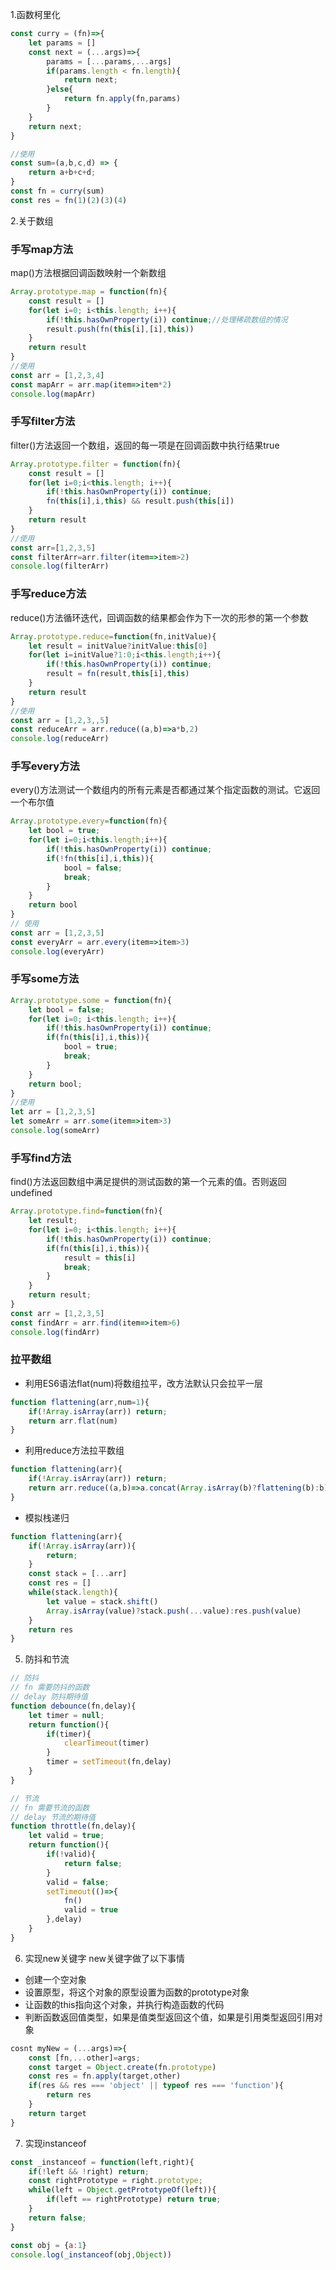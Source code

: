 1.函数柯里化
``` JavaScript
const curry = (fn)=>{
    let params = []
    const next = (...args)=>{
        params = [...params,...args]
        if(params.length < fn.length){
            return next;
        }else{
            return fn.apply(fn,params)
        }
    }
    return next;
}

//使用
const sum=(a,b,c,d) => {
    return a+b+c+d;
}
const fn = curry(sum)
const res = fn(1)(2)(3)(4)
```
2.关于数组
### 手写map方法
map()方法根据回调函数映射一个新数组
``` JavaScript
Array.prototype.map = function(fn){
    const result = []
    for(let i=0; i<this.length; i++){
        if(!this.hasOwnProperty(i)) continue;//处理稀疏数组的情况
        result.push(fn(this[i],[i],this))
    }
    return result
}
//使用
const arr = [1,2,3,4]
const mapArr = arr.map(item=>item*2)
console.log(mapArr)
```

### 手写filter方法
filter()方法返回一个数组，返回的每一项是在回调函数中执行结果true
``` JavaScript
Array.prototype.filter = function(fn){
    const result = []
    for(let i=0;i<this.length; i++){
        if(!this.hasOwnProperty(i)) continue;
        fn(this[i],i,this) && result.push(this[i])
    }
    return result
}
//使用
const arr=[1,2,3,5]
const filterArr=arr.filter(item=>item>2)
console.log(filterArr)
```

### 手写reduce方法
reduce()方法循环迭代，回调函数的结果都会作为下一次的形参的第一个参数
``` JavaScript
Array.prototype.reduce=function(fn,initValue){
    let result = initValue?initValue:this[0]
    for(let i=initValue?1:0;i<this.length;i++){
        if(!this.hasOwnProperty(i)) continue;
        result = fn(result,this[i],this)
    }
    return result
}
//使用
const arr = [1,2,3,,5]
const reduceArr = arr.reduce((a,b)=>a*b,2)
console.log(reduceArr)
```

### 手写every方法
every()方法测试一个数组内的所有元素是否都通过某个指定函数的测试。它返回一个布尔值
``` JavaScript
Array.prototype.every=function(fn){
    let bool = true;
    for(let i=0;i<this.length;i++){
        if(!this.hasOwnProperty(i)) continue;
        if(!fn(this[i],i,this)){
            bool = false;
            break;
        }
    }
    return bool
}
// 使用
const arr = [1,2,3,5]
const everyArr = arr.every(item=>item>3)
console.log(everyArr)
```

### 手写some方法
``` JavaScript
Array.prototype.some = function(fn){
    let bool = false;
    for(let i=0; i<this.length; i++){
        if(!this.hasOwnProperty(i)) continue;
        if(fn(this[i],i,this)){
            bool = true;
            break;
        }
    }
    return bool;
}
//使用
let arr = [1,2,3,5]
let someArr = arr.some(item=>item>3)
console.log(someArr)
```

### 手写find方法
find()方法返回数组中满足提供的测试函数的第一个元素的值。否则返回undefined
``` JavaScript
Array.prototype.find=function(fn){
    let result;
    for(let i=0; i<this.length; i++){
        if(!this.hasOwnProperty(i)) continue;
        if(fn(this[i],i,this)){
            result = this[i]
            break;
        }
    }
    return result;
}
const arr = [1,2,3,5]
const findArr = arr.find(item=>item>6)
console.log(findArr)
```

### 拉平数组
* 利用ES6语法flat(num)将数组拉平，改方法默认只会拉平一层
``` JavaScript
function flattening(arr,num=1){
    if(!Array.isArray(arr)) return;
    return arr.flat(num)
}
```

* 利用reduce方法拉平数组
``` JavaScript
function flattening(arr){
    if(!Array.isArray(arr)) return;
    return arr.reduce((a,b)=>a.concat(Array.isArray(b)?flattening(b):b),[])
}
```

* 模拟栈递归
``` JavaScript
function flattening(arr){
    if(!Array.isArray(arr)){
        return;
    }
    const stack = [...arr]
    const res = []
    while(stack.length){
        let value = stack.shift()
        Array.isArray(value)?stack.push(...value):res.push(value)
    }
    return res
}
```

5. 防抖和节流

``` JavaScript
// 防抖
// fn 需要防抖的函数
// delay 防抖期待值
function debounce(fn,delay){
    let timer = null;
    return function(){
        if(timer){
            clearTimeout(timer)
        }
        timer = setTimeout(fn,delay)
    }
}

// 节流
// fn 需要节流的函数
// delay 节流的期待值
function throttle(fn,delay){
    let valid = true;
    return function(){
        if(!valid){
            return false;
        }
        valid = false;
        setTimeout(()=>{
            fn()
            valid = true
        },delay)
    }
}
```

6. 实现new关键字
new关键字做了以下事情
* 创建一个空对象
* 设置原型，将这个对象的原型设置为函数的prototype对象
* 让函数的this指向这个对象，并执行构造函数的代码
* 判断函数返回值类型，如果是值类型返回这个值，如果是引用类型返回引用对象

``` JavaScript
cosnt myNew = (...args)=>{
    const [fn,...other]=args;
    const target = Object.create(fn.prototype)
    const res = fn.apply(target,other)
    if(res && res === 'object' || typeof res === 'function'){
        return res
    }
    return target
}
```

7. 实现instanceof

``` JavaScript
const _instanceof = function(left,right){
    if(!left && !right) return;
    const rightPrototype = right.prototype;
    while(left = Object.getPrototypeOf(left)){
        if(left == rightPrototype) return true;
    }
    return false;
}

const obj = {a:1}
console.log(_instanceof(obj,Object))
```